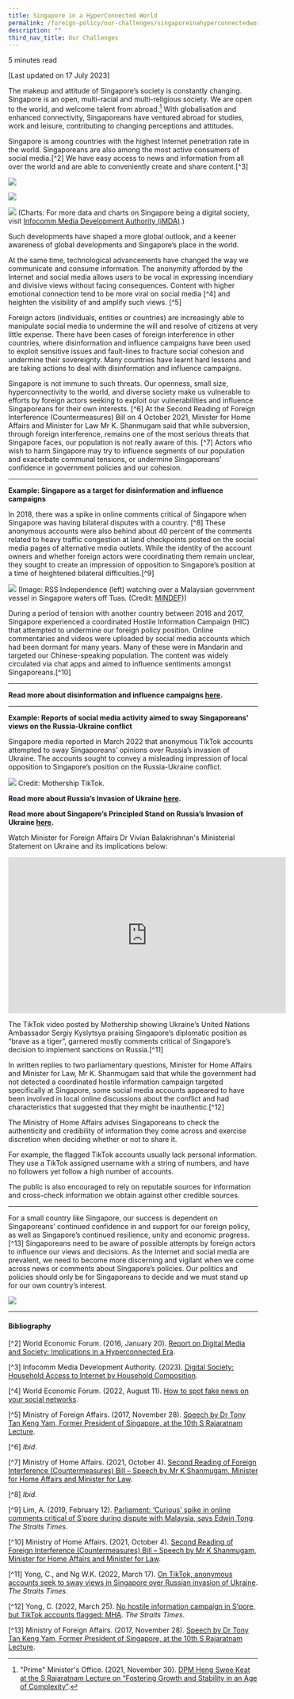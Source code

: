 ```yaml
---
title: Singapore in a HyperConnected World
permalink: /foreign-policy/our-challenges/singaporeinahyperconnectedworld/
description: ""
third_nav_title: Our Challenges
---
```

5 minutes read

[Last updated on 17 July 2023]

The makeup and attitude of Singapore’s society is constantly changing. Singapore is an open, multi-racial and multi-religious society. We are open to the world, and welcome talent from abroad.[^1] With globalisation and enhanced connectivity, Singaporeans have ventured abroad for studies, work and leisure, contributing to changing perceptions and attitudes.

Singapore is among countries with the highest Internet penetration rate in the world. Singaporeans are also among the most active consumers of social media.[^2] We have easy access to news and information from all over the world and are able to conveniently create and share content.[^3] 

![](/images/household%20access%20to%20computer.png)

![](/images/household%20access%20to%20computing%20devices.png)

![](/images/household%20access%20to%20internet.png)
(Charts: For more data and charts on Singapore being a digital society, visit <a target="blank" href="https://www.imda.gov.sg/about-imda/research-and-statistics/digital-society">Infocomm Media Development Authority (iMDA)</a>.)


Such developments have shaped a more global outlook, and a keener awareness of global developments and Singapore’s place in the world.

At the same time, technological advancements have changed the way we communicate and consume information. The anonymity afforded by the Internet and social media allows users to be vocal in expressing incendiary and divisive views without facing consequences. Content with higher emotional connection tend to be more viral on social media [^4] and heighten the visibility of and amplify such views. [^5] 

Foreign actors (individuals, entities or countries) are increasingly able to manipulate social media to undermine the will and resolve of citizens at very little expense. There have been cases of foreign interference in other countries, where disinformation and influence campaigns have been used to exploit sensitive issues and fault-lines to fracture social cohesion and undermine their sovereignty. Many countries have learnt hard lessons and are taking actions to deal with disinformation and influence campaigns.

Singapore is not immune to such threats. Our openness, small size, hyperconnectivity to the world, and diverse society make us vulnerable to efforts by foreign actors seeking to exploit our vulnerabilities and influence Singaporeans for their own interests. [^6] At the Second Reading of Foreign Interference (Countermeasures) Bill on 4 October 2021, Minister for Home Affairs and Minister for Law Mr K. Shanmugam said that while subversion, through foreign interference, remains one of the most serious threats that Singapore faces, our population is not really aware of this. [^7] Actors who wish to harm Singapore may try to influence segments of our population and exacerbate communal tensions, or undermine Singaporeans’ confidence in government policies and our cohesion.

***
**Example: Singapore as a target for disinformation and influence campaigns**

In 2018, there was a spike in online comments critical of Singapore when Singapore was having bilateral disputes with a country. [^8] These anonymous accounts were also behind about 40 percent of the comments related to heavy traffic congestion at land checkpoints posted on the social media pages of alternative media outlets. While the identity of the account owners and whether foreign actors were coordinating them remain unclear, they sought to create an impression of opposition to Singapore’s position at a time of heightened bilateral difficulties.[^9] 

![](/images/stw%20incident.jpeg)
(Image: RSS Independence (left) watching over a Malaysian government vessel in Singapore waters off Tuas. (Credit: <a target="_blank" href="https://www.mindef.gov.sg/web/portal/pioneer/article/cover-article-detail/ops-and-training/2019-Q2/may19_cs">MINDEF</a>))

During a period of tension with another country between 2016 and 2017, Singapore experienced a coordinated Hostile Information Campaign (HIC) that attempted to undermine our foreign policy position. Online commentaries and videos were uploaded by social media accounts which had been dormant for many years. Many of these were in Mandarin and targeted our Chinese-speaking population. The content was widely circulated via chat apps and aimed to influence sentiments amongst Singaporeans.[^10] 
***

**Read more about disinformation and influence campaigns [here](https://www.sg101.gov.sg/resources/resource-packages/resourcesoninfluencecampaigns/).**

***

**Example: Reports of social media activity aimed to sway Singaporeans’ views on the Russia-Ukraine conflict**

Singapore media reported in March 2022 that anonymous TikTok accounts attempted to sway Singaporeans’ opinions over Russia’s invasion of Ukraine. The accounts sought to convey a misleading impression of local opposition to Singapore’s position on the Russia-Ukraine conflict.

![](/images/tiktok%20ru.png)
Credit: Mothership TikTok.

**Read more about Russia’s Invasion of Ukraine [here](https://www.sg101.gov.sg/resources/resource-packages/neinsights03022022).**

**Read more about Singapore’s Principled Stand on Russia’s Invasion of Ukraine [here](https://www.sg101.gov.sg/resources/resource-packages/sgprincipledstandonrussiasinvasionofukraine).**

Watch Minister for Foreign Affairs Dr Vivian Balakrishnan's Ministerial Statement on Ukraine and its implications below: 

<iframe width="560" height="315" src="https://www.youtube.com/embed/k5SGAzefIew" title="YouTube video player" frameborder="0" allow="accelerometer; autoplay; clipboard-write; encrypted-media; gyroscope; picture-in-picture" allowfullscreen=""></iframe>

The TikTok video posted by Mothership showing Ukraine’s United Nations Ambassador Sergiy Kyslytsya praising Singapore’s diplomatic position as “brave as a tiger”, garnered mostly comments critical of Singapore’s decision to implement sanctions on Russia.[^11] 

In written replies to two parliamentary questions, Minister for Home Affairs and Minister for Law, Mr K. Shanmugam said that while the government had not detected a coordinated hostile information campaign targeted specifically at Singapore, some social media accounts appeared to have been involved in local online discussions about the conflict and had characteristics that suggested that they might be inauthentic.[^12] 

The Ministry of Home Affairs advises Singaporeans to check the authenticity and credibility of information they come across and exercise discretion when deciding whether or not to share it.

For example, the flagged TikTok accounts usually lack personal information. They use a TikTok assigned username with a string of numbers, and have no followers yet follow a high number of accounts.

The public is also encouraged to rely on reputable sources for information and cross-check information we obtain against other credible sources.

***

For a small country like Singapore, our success is dependent on Singaporeans’ continued confidence in and support for our foreign policy, as well as Singapore’s continued resilience, unity and economic progress.[^13]  Singaporeans need to be aware of possible attempts by foreign actors to influence our views and decisions. As the Internet and social media are prevalent, we need to become more discerning and vigilant when we come across news or comments about Singapore’s policies. Our politics and policies should only be for Singaporeans to decide and we must stand up for our own country’s interest.

![](/images/dr%20vivian%20balakrishnan%20interview%2022%20august%202021.png)

* * *
#### Bibliography

[^1]: "Prime" Minister's Office. (2021, November 30).
<a target="blank" href="https://www.mfa.gov.sg/Newsroom/Press-Statements-Transcripts-and-Photos/2021/11/20211130-S-Raj">DPM Heng Swee Keat at the S Rajaratnam Lecture on “Fostering Growth and Stability in an Age of Complexity”</a>.



[^2] World Economic Forum. (2016, January 20). 
<a target="blank" href="https://reports.weforum.org/human-implications-of-digital-media-2016/">Report on Digital Media and Society: Implications in a Hyperconnected Era</a>. 

[^3]  Infocomm Media Development Authority. (2023). 
<a target="blank" href="https://www.imda.gov.sg/About-IMDA/Research-and-Statistics/Digital-Society">Digital Society: Household Access to Internet by Household Composition</a>. 

[^4] World Economic Forum. (2022, August 11). 
<a target="blank" href="https://www.weforum.org/agenda/2022/08/how-to-spot-fake-news-on-your-social-networks/">How to spot fake news on your social networks</a>. 

[^5] Ministry of Foreign Affairs. (2017, November 28). 
<a target="blank" href="https://www.mfa.gov.sg/Newsroom/Press-Statements-Transcripts-and-Photos/2017/11/MFA-Press-Release-Speech-by-Dr-Tony-Tan-Keng-Yam-Former-President-of-Singapore-at-the-10th-S-Rajarat">Speech by Dr Tony Tan Keng Yam, Former President of Singapore, at the 10th S Rajaratnam Lecture</a>.

[^6] *Ibid*.

[^7] Ministry of Home Affairs. (2021, October 4). 
<a target="blank" href="https://www.mha.gov.sg/mediaroom/parliamentary/second-reading-of-foreign-interference-countermeasures-bill-speech-by-mr-k-shanmugam/">Second Reading of Foreign Interference (Countermeasures) Bill – Speech by Mr K Shanmugam, Minister for Home Affairs and Minister for Law</a>.

[^8] *Ibid*.

[^9] Lim, A. (2019, February 12). 
<a target="blank" href="https://www.straitstimes.com/politics/parliament-curious-spike-in-online-comments-critical-of-spore-during-dispute-with-malaysia">Parliament: ‘Curious’ spike in online comments critical of S’pore during dispute with Malaysia, says Edwin Tong</a>. *The Straits Times*. 

[^10] Ministry of Home Affairs. (2021, October 4). 
<a target="blank" href="https://www.mha.gov.sg/mediaroom/parliamentary/second-reading-of-foreign-interference-countermeasures-bill-speech-by-mr-k-shanmugam/">Second Reading of Foreign Interference (Countermeasures) Bill – Speech by Mr K Shanmugam, Minister for Home Affairs and Minister for Law</a>.

[^11] Yong, C., and Ng W.K. (2022, March 17). 
<a target="blank" href="https://www.straitstimes.com/singapore/on-tiktok-anonymous-accounts-seek-to-sway-views-in-singapore-over-russian-invasion-of-ukraine">On TikTok, anonymous accounts seek to sway views in Singapore over Russian invasion of Ukraine</a>. *The Straits Times*. 

[^12] Yong, C. (2022, March 25). 
<a target="blank" href="https://www.straitstimes.com/singapore/no-hostile-information-campaign-in-singapore-but-tiktok-accounts-flagged-says-mha">No hostile information campaign in S’pore, but TikTok accounts flagged: MHA</a>. *The Straits Times*.

[^13] Ministry of Foreign Affairs. (2017, November 28). 
<a target="blank" href="https://www.mfa.gov.sg/Newsroom/Press-Statements-Transcripts-and-Photos/2017/11/MFA-Press-Release-Speech-by-Dr-Tony-Tan-Keng-Yam-Former-President-of-Singapore-at-the-10th-S-Rajarat">Speech by Dr Tony Tan Keng Yam, Former President of Singapore, at the 10th S Rajaratnam Lecture</a>.